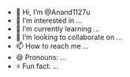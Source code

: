 - 👋 Hi, I’m @Anand1127u
- 👀 I’m interested in ...
- 🌱 I’m currently learning ...
- 💞️ I’m looking to collaborate on ...
- 📫 How to reach me ...
- 😄 Pronouns: ...
- ⚡ Fun fact: ...

<!---
Anand1127u/Anand1127u is a ✨ special ✨ repository because its `README.md` (this file) appears on your GitHub profile.
You can click the Preview link to take a look at your changes.
--->
